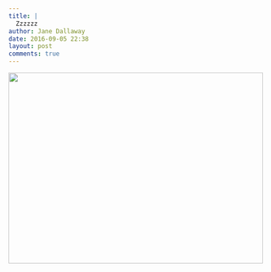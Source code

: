```yaml
---
title: |
  Zzzzzz
author: Jane Dallaway
date: 2016-09-05 22:38
layout: post
comments: true
---
```


<div><a href="http://static.skitters.dallaway.com/tp_IMG_2073.JPG"><img src="http://static.skitters.dallaway.com/tp_thumb_IMG_2073.JPG" width="500" height="375"/></a></div>



  

      
